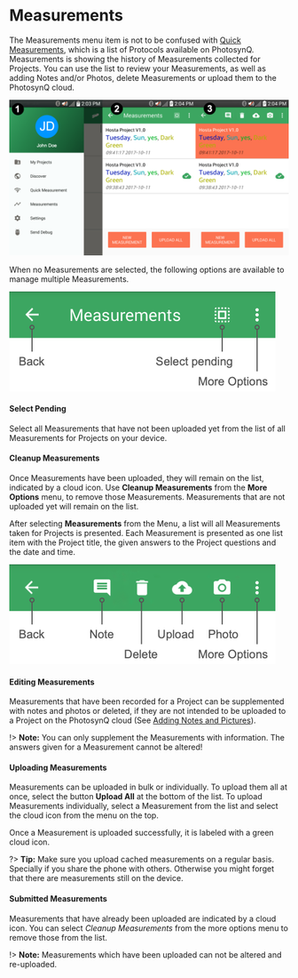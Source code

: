 # Measurements

The Measurements menu item is not to be confused with [Quick Measurements](mobile-application/quick-measurements), which is a list of Protocols available on PhotosynQ. Measurements is showing the history of Measurements collected for Projects. You can use the list to review your Measurements, as well as adding Notes and/or Photos, delete Measurements or upload them to the PhotosynQ cloud.

![1. Select Measurements from the Menu. 2. Check the history of Measurements. 3. Select/Edit a single Measurement and upload them.](images/android-measurements.png)

When no Measurements are selected, the following options are available to manage multiple Measurements.

![Menu if no Measurements are selected](images/android-measurements-menu.png)

#### Select Pending

Select all Measurements that have not been uploaded yet from the list of all Measurements for Projects on your device.

#### Cleanup Measurements

Once Measurements have been uploaded, they will remain on the list, indicated by a cloud icon. Use **Cleanup Measurements** from the **More Options** menu, to remove those Measurements. Measurements that are not uploaded yet will remain on the list.

After selecting **Measurements** from the Menu, a list will all Measurements taken for Projects is presented. Each Measurement is presented as one list item with the Project title, the given answers to the Project questions and the date and time.

![Available options for a selected Measurement](images/android-measurements-menu-selected.png)

#### Editing Measurements

Measurements that have been recorded for a Project can be supplemented with notes and photos or deleted, if they are not intended to be uploaded to a Project on the PhotosynQ cloud (See [Adding Notes and Pictures](mobile-application/adding-notes-and-pictures)).

!> **Note:** You can only supplement the Measurements with information. The answers given for a Measurement cannot be altered!

#### Uploading Measurements

Measurements can be uploaded in bulk or individually. To upload them all at once, select the button **Upload All** at the bottom of the list. To upload Measurements individually, select a Measurement from the list and select the <i class="fa fa-cloud-upload" aria-hidden="true"></i> cloud icon from the menu on the top.

Once a Measurement is uploaded successfully, it is labeled with a green cloud icon.

?> **Tip:** Make sure you upload cached measurements on a regular basis. Specially if you share the phone with others. Otherwise you might forget that there are measurements still on the device.

#### Submitted Measurements

Measurements that have already been uploaded are indicated by a cloud icon. You can select *Cleanup Measurements* from the <i class="fa fa-ellipsis-v" aria-hidden="true"></i> more options menu to remove those from the list.

!> **Note:** Measurements which have been uploaded can not be altered and re-uploaded.